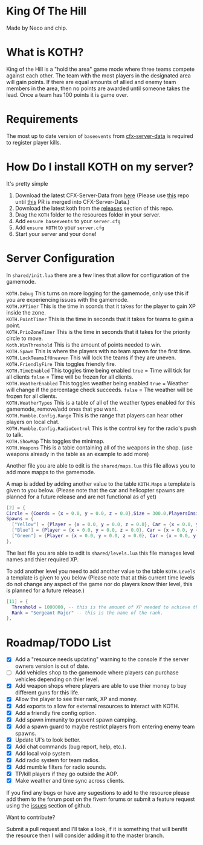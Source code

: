 King Of The Hill
=
Made by Neco and chip.

What is KOTH?
=

King of the Hill is a "hold the area" game mode where three teams compete against each other. The team with the most players in the designated area will gain points. If there are equal amounts of allied and enemy team members in the area, then no points are awarded until someone takes the lead. Once a team has 100 points it is game over.

Requirements
=

The most up to date version of `baseevents` from [cfx-server-data](https://github.com/citizenfx/cfx-server-data) is required to register player kills.

How Do I install KOTH on my server?
=

It's pretty simple

1. Download the latest CFX-Server-Data from [here](https://github.com/citizenfx/cfx-server-data) (Please use [this](https://github.com/The-Neco/cfx-server-data) repo until [this](https://github.com/citizenfx/cfx-server-data/pull/114) PR is merged into CFX-Server-Data.)
2. Download the latest koth from the [releases](https://github.com/The-Neco/KOTH/releases/latest) section of this repo.
3. Drag the `KOTH` folder to the resources folder in your server.
4. Add `ensure baseevents` to your `server.cfg`
5. Add `ensure KOTH` to your `server.cfg`
6. Start your server and your done!

Server Configuration
=

In `shared/init.lua` there are a few lines that allow for configuration of the gamemode.

`KOTH.Debug` This turns on more logging for the gamemode, only use this if you are experiencing issues with the gamemode.</br>
`KOTH.XPTimer` This is the time in sconds that it takes for the player to gain XP inside the zone.</br>
`KOTH.PointTimer` This is the time in seconds that it takes for teams to gain a point.</br>
`KOTH.PrioZoneTimer` This is the time in seconds that it takes for the priority circle to move.</br>
`Koth.WinThreshold` This is the amount of points needed to win.</br>
`KOTH.Spawn` This is where the players with no team spawn for the first time.</br>
`KOTH.LockTeamsIfUneaven` This will lock the teams if they are uneven.</br>
`KOTH.FriendlyFire` This toggles friendly fire.</br>
`KOTH.TimeEnabled` This toggles time being enabled `true` = Time will tick for all clients `false` = Time will be frozen for all clients.</br>
`KOTH.WeatherEnabled` This toggles weather being enabled `true` = Weather will change if the percentage check succeeds. `false` = The weather will be frozen for all clients.</br>
`KOTH.WeatherTypes` This is a table of all of the weather types enabled for this gamemode, remove/add ones that you want.</br>
`KOTH.Mumble.Config.Range` This is the range that players can hear other players on local chat.</br>
`KOTH.Mumble.Config.RadioControl` This is the control key for the radio's push to talk.</br>
`KOTH.ShowMap` This toggles the minimap.</br>
`KOTH.Weapons` This is a table containing all of the weapons in the shop. (use weapons already in the table as an example to add more)</br>

Another file you are able to edit is the `shared/maps.lua` this file allows you to add more mapps to the gamemode.

A map is added by adding another value to the table `KOTH.Maps` a template is given to you below. (Please note that the car and helicopter spawns are planned for a future release and are not functional as of yet)

```lua
[2] = {
Circle = {Coords = {x = 0.0, y = 0.0, z = 0.0},Size = 300.0,PlayersInside = {}}, -- This is the XYZ coordinates and the size of the main circle.
Spawns = {
  ["Yellow"] = {Player = {x = 0.0, y = 0.0, z = 0.0}, Car = {x = 0.0, y = 0.0, z = 0.0, h = 0.0}, Helicopter = {x = 0.0, y = 0.0, z = 0.0, h = 0.0}}, -- This is the XYZ coordinates for the spawn of the Yellow team.
  ["Blue"] = {Player = {x = 0.0, y = 0.0, z = 0.0}, Car = {x = 0.0, y = 0.0, z = 0.0, h = 0.0}, Helicopter = {x = 0.0, y = 0.0, z = 0.0, h = 0.0}}, -- This is the XYZ coordinates for the spawn of the Blue team.
  ["Green"] = {Player = {x = 0.0, y = 0.0, z = 0.0}, Car = {x = 0.0, y = 0.0, z = 0.0, h = 0.0}, Helicopter = {x = 0.0, y = 0.0, z = 0.0, h = 0.0}}, -- This is the XYZ coordinates for the spawn of the Green team.
},
```

The last file you are able to edit is `shared/levels.lua` this file manages level names and thier required XP.

To add another level you need to add another value to the table `KOTH.Levels` a template is given to you below (Please note that at this current time levels do not change any aspect of the game nor do players know thier level, this is planned for a future release.)

```lua
[11] = {
  Threshold = 1000000, -- this is the amount of XP needed to achieve this rank, players are reset to 0 every time they rank up.
  Rank = "Sergeant Major" -- this is the name of the rank.
},
```

Roadmap/TODO List
=

- [x] Add a "resource needs updating" warning to the console if the server owners version is out of date.
- [ ] Add vehicles shop to the gamemode where players can purchase vehicles depending on thier level.
- [x] Add weapon shops where players are able to use thier money to buy different guns for this life.
- [x] Allow the player to see thier rank, XP and money.
- [x] Add exports to allow for external resources to interact with KOTH.
- [x] Add a friendly fire config option.
- [x] Add spawn immunity to prevent spawn camping.
- [x] Add a spawn guard to maybe restrict players from entering enemy team spawns.
- [x] Update UI's to look better.
- [x] Add chat commands (bug report, help, etc.).
- [x] Add local voip system.
- [x] Add radio system for team radios.
- [x] Add mumble filters for radio sounds.
- [x] TP/kill players if they go outside the AOP.
- [x] Make weather and time sync across clients.

If you find any bugs or have any sugestions to add to the resource please add them to the forum post on the fivem forums or submit a feature request using the [issues](https://github.com/The-Neco/KOTH/issues) section of github.

Want to contribute?

Submit a pull request and I'll take a look, if it is something that will benifit the resource then I will consider adding it to the master branch.
